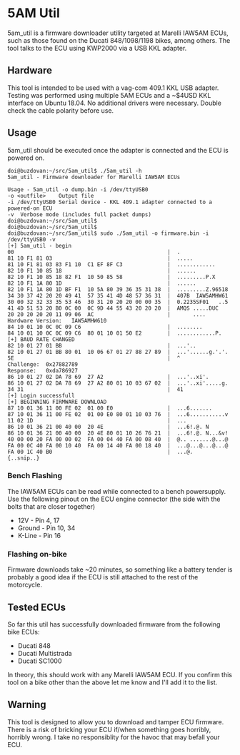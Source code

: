 # 5AM Util

5am_util is a firmware downloader utility targeted at Marelli IAW5AM ECUs, such as those found on the Ducati 848/1098/1198 bikes, among others. The tool talks to the ECU using KWP2000 via a USB KKL adapter.

## Hardware

This tool is intended to be used with a vag-com 409.1 KKL USB adapter. Testing was performed using multiple 5AM ECUs and a ~$4USD KKL interface on Ubuntu 18.04. No additional drivers were necessary. Double check the cable polarity before use.

## Usage

5am_util should be executed once the adapter is connected and the ECU is powered on.

```None
doi@buzdovan:~/src/5am_util$ ./5am_util -h
5am_util - Firmware downloader for Marelli IAW5AM ECUs

Usage - 5am_util -o dump.bin -i /dev/ttyUSB0
-o <outfile>    Output file
-i /dev/ttyUSB0 Serial device - KKL 409.1 adapter connected to a powered-on ECU
-v  Verbose mode (includes full packet dumps)
doi@buzdovan:~/src/5am_util$
doi@buzdovan:~/src/5am_util$
doi@buzdovan:~/src/5am_util$ sudo ./5am_util -o firmware.bin -i /dev/ttyUSB0 -v
[+] 5am_util - begin
00                                                |  .
81 10 F1 81 03                                    |  .....
81 10 F1 81 03 83 F1 10  C1 EF 8F C3              |  ............
82 10 F1 10 85 18                                 |  ......
82 10 F1 10 85 18 82 F1  10 50 85 58              |  .........P.X
82 10 F1 1A 80 1D                                 |  ......
82 10 F1 1A 80 1D BF F1  10 5A 80 39 36 35 31 38  |  .........Z.96518
34 30 37 42 20 20 49 41  57 35 41 4D 48 57 36 31  |  407B  IAW5AMHW61
30 00 32 32 33 35 53 46  30 31 20 20 20 00 00 35  |  0.2235SF01   ..5
41 4D 51 53 20 B0 0C 00  0C 9D 44 55 43 20 20 20  |  AMQS .....DUC
20 20 20 20 20 11 09 06  AC                       |       ....
Hardware Version:   IAW5AMHW610
84 10 01 10 0C 0C 09 C6                           |  ........
84 10 01 10 0C 0C 09 C6  80 01 10 01 50 E2        |  ............P.
[+] BAUD RATE CHANGED
82 10 01 27 01 BB                                 |  ...'..
82 10 01 27 01 BB 80 01  10 06 67 01 27 88 27 89  |  ...'......g.'.'.
5E                                                |  ^
Challenge:  0x27882789
Response:   0xda786927
86 10 01 27 02 DA 78 69  27 A2                    |  ...'..xi'.
86 10 01 27 02 DA 78 69  27 A2 80 01 10 03 67 02  |  ...'..xi'.....g.
34 31                                             |  41
[+] Login successfull
[+] BEGINNING FIRMWARE DOWNLOAD
87 10 01 36 11 00 FE 02  01 00 E0                 |  ...6.......
87 10 01 36 11 00 FE 02  01 00 E0 80 01 10 03 76  |  ...6...........v
11 02 1D                                          |  ...
86 10 01 36 21 00 40 00  20 4E                    |  ...6!.@. N
86 10 01 36 21 00 40 00  20 4E 80 01 10 26 76 21  |  ...6!.@. N...&v!
40 00 00 20 FA 00 00 02  FA 00 04 40 FA 00 08 40  |  @.. .......@...@
FA 00 0C 40 FA 00 10 40  FA 00 14 40 FA 00 18 40  |  ...@...@...@...@
FA 00 1C 40 B0                                    |  ...@.
{..snip..}
```

### Bench Flashing

The IAW5AM ECUs can be read while connected to a bench powersupply. Use the following pinout on the ECU engine connector (the side with the bolts that are closer together)

* 12V - Pin 4, 17
* Ground - Pin 10, 34
* K-Line - Pin 16

### Flashing on-bike

Firmware downloads take ~20 minutes, so something like a battery tender is probably a good idea if the ECU is still attached to the rest of the motorcycle.

## Tested ECUs

So far this util has successfully downloaded firmware from the following bike ECUs:

* Ducati 848
* Ducati Multistrada
* Ducati SC1000

In theory, this should work with any Marelli IAW5AM ECU. If you confirm this tool on a bike other than the above let me know and I'll add it to the list.

## Warning

This tool is designed to allow you to download and tamper ECU firmware. There is a risk of bricking your ECU if/when something goes horribly, horribly wrong. I take no responsiblity for the havoc that may befall your ECU.
